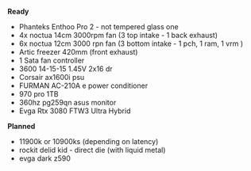 **Ready**
- Phanteks Enthoo Pro 2 - not tempered glass one
- 4x noctua 14cm 3000rpm fan (3 top intake - 1 back exhaust)
- 6x noctua 12cm 3000 rpn fan (3 bottom intake - 1 pch, 1 ram, 1 vrm )
- Artic freezer 420mm (front exhaust)
- 1 Sata fan controller 
- 3600 14-15-15 1.45V 2x16 dr
- Corsair ax1600i psu
- FURMAN AC-210A e power conditioner
- 970 pro 1TB
- 360hz pg259qn asus monitor
- Evga Rtx 3080 FTW3 Ultra Hybrid 

**Planned**
- 11900k or 10900ks (depending on latency)
- rockit delid kid - direct die (with liquid metal)
- evga dark z590 
